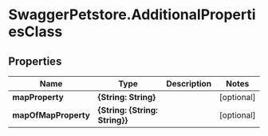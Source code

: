 # SwaggerPetstore.AdditionalPropertiesClass

## Properties
Name | Type | Description | Notes
------------ | ------------- | ------------- | -------------
**mapProperty** | **{String: String}** |  | [optional] 
**mapOfMapProperty** | **{String: {String: String}}** |  | [optional] 


